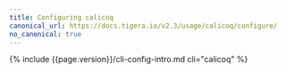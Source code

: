 ```yaml
---
title: Configuring calicoq
canonical_url: https://docs.tigera.io/v2.3/usage/calicoq/configure/
no_canonical: true
---
```


{% include {{page.version}}/cli-config-intro.md cli="calicoq" %}
